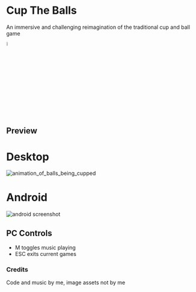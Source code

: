 # Cup The Balls

An immersive and challenging reimagination of the traditional cup and ball game

<img src="https://www.kiddymoo.co.uk/user/products/large/HOM-Wooden-Traditional-Cup-and-Ball-min.jpg" width="5%">

## Preview

# Desktop
![animation_of_balls_being_cupped](https://i.imgur.com/er83N43.gif)

# Android
![android screenshot](https://i.imgur.com/UVJcgy6.png)

## PC Controls
- M toggles music playing
- ESC exits current games

### Credits
Code and music by me, image assets not by me

